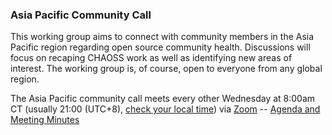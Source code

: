 
### Asia Pacific Community Call

This working group aims to connect with community members in the Asia Pacific region regarding open source community health. Discussions will focus on recaping CHAOSS work as well as identifying new areas of interest. The working group is, of course, open to everyone from any global region. 

The Asia Pacific community call meets every other Wednesday at 8:00am CT (usually 21:00 (UTC+8), [check your local time](https://arewemeetingyet.com/Chicago/2020-06-17/08:00/b/CHAOSS%20Asia%20Pacific%20Community%20Call)) via [Zoom](https://unomaha.zoom.us/j/720431288) -- [Agenda and Meeting Minutes](https://docs.google.com/document/d/17S89h-0MpMA0fzkxv16LRgK8Nh1Qov7lammjNnPk16E/edit)
